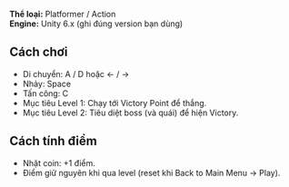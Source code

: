 **Thể loại:** Platformer / Action  
**Engine:** Unity 6.x (ghi đúng version bạn dùng)

## Cách chơi
- Di chuyển: A / D hoặc ← / →  
- Nhảy: Space  
- Tấn công: C  
- Mục tiêu Level 1: Chạy tới Victory Point để thắng.  
- Mục tiêu Level 2: Tiêu diệt boss (và quái) để hiện Victory.

## Cách tính điểm
- Nhặt coin: +1 điểm.
- Điểm giữ nguyên khi qua level (reset khi Back to Main Menu → Play).
